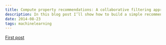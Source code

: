 ```yaml
---
title: Compute property recommendations: A collaborative filtering approach.
description: In this blog post I’ll show how to build a simple recommendation engine for apartments. What are the possible design choices, how to implement them in practice, and how to validate the performance of your system.
date: 2014-08-23
tags: machinelearning
---
```


<a href="/blog/firstpost.md">First post</a>
